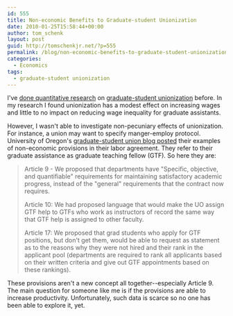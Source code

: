 ```yaml
---
id: 555
title: Non-economic Benefits to Graduate-student Unionization
date: 2010-01-25T15:58:44+00:00
author: tom_schenk
layout: post
guid: http://tomschenkjr.net/?p=555
permalink: /blog/non-economic-benefits-to-graduate-student-unionization/
categories:
  - Economics
tags:
  - graduate-student unionization
---
```

I've <a href="http://tomschenkjr.net/research/graduate-student-unionization/">done quantitative research</a> on <a href="http://en.wikipedia.org/wiki/Graduate_student_unionization">graduate-student unionization</a> before. In my research I found unionization has a modest effect on increasing wages and little to no impact on reducing wage inequality for graduate assistants.

However, I wasn't able to investigate non-pecuniary effects of unionization. For instance, a union may want to specify manger-employ protocol. University of Oregon's <a href="http://gtffbargaining.blogspot.com/2010/01/non-economic-articles.html">graduate-student union blog posted</a> their examples of non-economic provisions in their labor agreement. They refer to their graduate assistance as graduate teaching fellow (GTF). So here they are:
<blockquote>Article 9 - We proposed that departments have "Specific, objective, and quantifiable" requirements for maintaining satisfactory academic progress, instead of the "general" requirements that the contract now requires.

Article 10: We had proposed language that would make the UO assign GTF help to GTFs who work as instructors of record the same way that GTF help is assigned to other faculty.

Article 17: We proposed that grad students who apply for GTF positions, but don't get them, would be able to request as statement as to the reasons why they were not hired and their rank in the applicant pool (departments are required to rank all applicants based on their written criteria and give out GTF appointments based on these rankings).</blockquote>
These provisions aren't a new concept all together--especially Article 9. The main question for someone like me is if the provisions are able to increase productivity. Unfortunately, such data is scarce so no one has been able to explore it, yet.